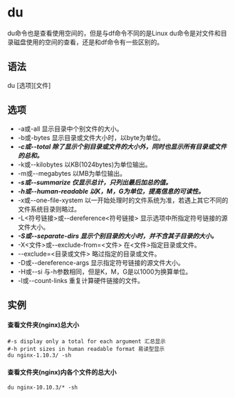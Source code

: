 # du

du命令也是查看使用空间的，但是与df命令不同的是Linux du命令是对文件和目录磁盘使用的空间的查看，还是和df命令有一些区别的。

## 语法

du [选项][文件]

## 选项

* -a或-all 显示目录中个别文件的大小。
* -b或-bytes 显示目录或文件大小时，以byte为单位。
* _**-c或--total 除了显示个别目录或文件的大小外，同时也显示所有目录或文件的总和。**_
* -k或--kilobytes 以KB(1024bytes)为单位输出。
* -m或--megabytes 以MB为单位输出。
* _**-s或--summarize 仅显示总计，只列出最后加总的值。**_
* _**-h或--human-readable 以K，M，G为单位，提高信息的可读性。**_
* -x或--one-file-xystem 以一开始处理时的文件系统为准，若遇上其它不同的文件系统目录则略过。
* -L<符号链接>或--dereference<符号链接> 显示选项中所指定符号链接的源文件大小。
* _**-S或--separate-dirs 显示个别目录的大小时，并不含其子目录的大小。**_
* -X<文件>或--exclude-from=<文件> 在<文件>指定目录或文件。
* --exclude=<目录或文件> 略过指定的目录或文件。
* -D或--dereference-args 显示指定符号链接的源文件大小。
* -H或--si 与-h参数相同，但是K，M，G是以1000为换算单位。
* -l或--count-links 重复计算硬件链接的文件。

## 实例

#### 查看文件夹(nginx)总大小
	#-s display only a total for each argument 汇总显示
	#-h print sizes in human readable format 易读型显示
	du nginx-1.10.3/ -sh

#### 查看文件夹(nginx)内各个文件的总大小
	du nginx-10.10.3/* -sh
